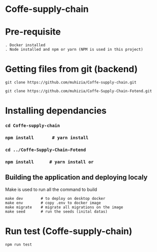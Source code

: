 # Coffe-supply-chain

# Pre-requisite
```
. Docker installed 
. Node installed and npm or yarn (NPM is used in this project)

```

# Getting files from git (backend)

```
git clone https://github.com/muhizia/Coffe-supply-chain.git
```
```
git clone https://github.com/muhizia/Coffe-Supply-Chain-Fotend.git
```

# Installing dependancies


### `cd Coffe-supply-chain`
### `npm install       # yarn install`


### `cd ../Coffe-Supply-Chain-Fotend`
### `npm install      # yarn install or `


## Building the application and deploying localy
Make is used to run all the command to build

```
make dev        # to deploy on desktop docker
make env        # copy .env to docker image
make migrate    # migrate all migrations on the image
make seed       # run the seeds (inital datas)
```

# Run test (Coffe-supply-chain)
```
npm run test
```